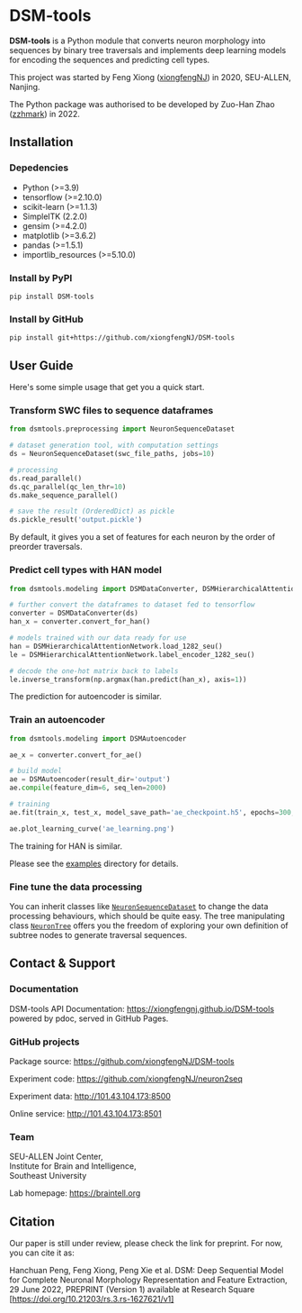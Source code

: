 # DSM-tools

**DSM-tools** is a Python module that converts neuron morphology into sequences by binary tree 
traversals and implements deep learning models for encoding the sequences and predicting cell types.

This project was started by Feng Xiong ([xiongfengNJ](https://github.com/xiongfengNJ)) in 2020, SEU-ALLEN, Nanjing. 

The Python package was authorised to be developed by Zuo-Han Zhao ([zzhmark](https://github.com/zzhmark)) in 2022.

## Installation

### Depedencies
* Python (>=3.9)
* tensorflow (>=2.10.0)
* scikit-learn (>=1.1.3)
* SimpleITK (2.2.0)
* gensim (>=4.2.0)
* matplotlib (>=3.6.2)
* pandas (>=1.5.1)
* importlib_resources (>=5.10.0)

### Install by PyPI
```shell
pip install DSM-tools
```

### Install by GitHub
```shell
pip install git+https://github.com/xiongfengNJ/DSM-tools
```

## User Guide

Here's some simple usage that get you a quick start.

### Transform SWC files to sequence dataframes

```python
from dsmtools.preprocessing import NeuronSequenceDataset

# dataset generation tool, with computation settings
ds = NeuronSequenceDataset(swc_file_paths, jobs=10)

# processing
ds.read_parallel()
ds.qc_parallel(qc_len_thr=10)
ds.make_sequence_parallel()

# save the result (OrderedDict) as pickle
ds.pickle_result('output.pickle')
```
By default, it gives you a set of features for each neuron by the order of preorder traversals. 

### Predict cell types with HAN model


```python
from dsmtools.modeling import DSMDataConverter, DSMHierarchicalAttentionNetwork

# further convert the dataframes to dataset fed to tensorflow
converter = DSMDataConverter(ds)
han_x = converter.convert_for_han()

# models trained with our data ready for use
han = DSMHierarchicalAttentionNetwork.load_1282_seu()
le = DSMHierarchicalAttentionNetwork.label_encoder_1282_seu()

# decode the one-hot matrix back to labels
le.inverse_transform(np.argmax(han.predict(han_x), axis=1))
```
The prediction for autoencoder is similar.

### Train an autoencoder

```python
from dsmtools.modeling import DSMAutoencoder

ae_x = converter.convert_for_ae()

# build model
ae = DSMAutoencoder(result_dir='output')
ae.compile(feature_dim=6, seq_len=2000)

# training
ae.fit(train_x, test_x, model_save_path='ae_checkpoint.h5', epochs=300, batch_size=32)

ae.plot_learning_curve('ae_learning.png')
```
The training for HAN is similar.

Please see the [examples](https://github.com/xiongfengNJ/DSM-tools/tree/master/examples) directory for details.
### Fine tune the data processing

You can inherit classes like [`NeuronSequenceDataset`](https://github.com/xiongfengNJ/DSM-tools/tree/master/src/dsmtools/preprocessing/sequencing.py)
to change the data processing behaviours, which should be quite easy.
The tree manipulating class [`NeuronTree`](https://github.com/xiongfengNJ/DSM-tools/tree/master/src/dsmtools/preprocessing/neuron_tree.py)
offers you the freedom of exploring your own definition of subtree nodes to generate traversal sequences.


## Contact & Support

### Documentation

DSM-tools API Documentation: https://xiongfengnj.github.io/DSM-tools   
powered by pdoc, served in GitHub Pages.

### GitHub projects

Package source: https://github.com/xiongfengNJ/DSM-tools

Experiment code: https://github.com/xiongfengNJ/neuron2seq

Experiment data: http://101.43.104.173:8500

Online service: http://101.43.104.173:8501

### Team

SEU-ALLEN Joint Center,  
Institute for Brain and Intelligence,  
Southeast University

Lab homepage: https://braintell.org

## Citation
Our paper is still under review, please check the link for preprint. For now, you can cite it as:

Hanchuan Peng, Feng Xiong, Peng Xie et al. DSM: Deep Sequential Model for Complete Neuronal Morphology Representation 
and Feature Extraction, 29 June 2022, PREPRINT (Version 1) available at Research Square 
[https://doi.org/10.21203/rs.3.rs-1627621/v1] 
